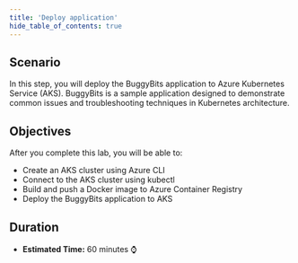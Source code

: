 ```yaml
---
title: 'Deploy application'
hide_table_of_contents: true
---
```


## Scenario

In this step, you will deploy the BuggyBits application to Azure Kubernetes Service (AKS). BuggyBits is a sample application designed to demonstrate common issues and troubleshooting techniques in Kubernetes architecture.

## Objectives

After you complete this lab, you will be able to:

* Create an AKS cluster using Azure CLI
* Connect to the AKS cluster using kubectl
* Build and push a Docker image to Azure Container Registry
* Deploy the BuggyBits application to AKS

## Duration

* **Estimated Time:** 60 minutes ⌚